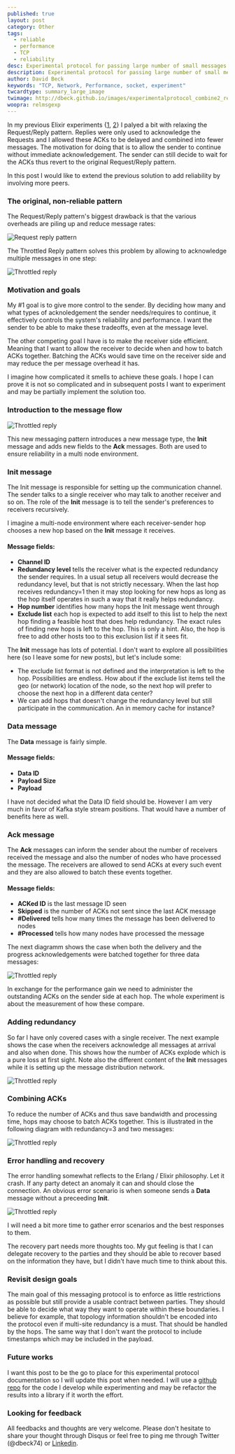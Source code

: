 ```yaml
---
published: true
layout: post
category: Other
tags: 
  - reliable
  - performance
  - TCP
  - reliability
desc: Experimental protocol for passing large number of small messages reliably
description: Experimental protocol for passing large number of small messages reliably
author: David Beck
keywords: "TCP, Network, Performance, socket, experiment"
twcardtype: summary_large_image
twimage: http://dbeck.github.io/images/experimentalprotocol_combine2_red3.png
woopra: relmsgexp
---
```


In my previous Elixir experiments {[1](/Four-Times-Speedup-By-Throttling/), [2](/Passing-Millions-Of-Small-TCP-Messages-in-Elixir/)} I palyed a bit with relaxing the Request/Reply pattern. Replies were only used to acknowledge the Requests and I allowed these ACKs to be delayed and combined into fewer messages. The motivation for doing that is to allow the sender to continue without immediate acknowledgement. The sender can still decide to wait for the ACKs thus revert to the original Request/Reply pattern.

In this post I would like to extend the previous solution to add reliability by involving more peers.

### The original, non-reliable pattern

The Request/Reply pattern's biggest drawback is that the various overheads are piling up and reduce message rates:

![Request reply pattern](/images/RequestReply.png)

The Throttled Reply pattern solves this problem by allowing to acknowledge multiple messages in one step:

![Throttled reply](/images/ThrottledReply.png)

### Motivation and goals

My #1 goal is to give more control to the sender. By deciding how many and what types of acknoledgement the sender needs/requires to continue, it effectively controls the system's reliability and performance. I want the sender to be able to make these tradeoffs, even at the message level.

The other competing goal I have is to make the receiver side efficient. Meaning that I want to allow the receiver to decide when and how to batch ACKs together. Batching the ACKs would save time on the receiver side and may reduce the per message overhead it has.

I imagine how complicated it smells to achieve these goals. I hope I can prove it is not so complicated and in subsequent posts I want to experiment and may be partially implement the solution too.

### Introduction to the message flow

![Throttled reply](/images/experimentalprotocol_simple_nored.png)

This new messaging pattern introduces a new message type, the **Init** message and adds new fields to the **Ack** messages. Both are used to ensure reliability in a multi node environment.

### Init message

The Init message is responsible for setting up the communication channel. The sender talks to a single receiver who may talk to another receiver and so on. The role of the **Init** message is to tell the sender's preferences to receivers recursively.

I imagine a multi-node environment where each receiver-sender hop chooses a new hop based on the **Init** message it receives.

#### Message fields:

- **Channel ID**
- **Redundancy level** tells the receiver what is the expected redundancy the sender requires. In a usual setup all receivers would decrease the redundancy level, but that is not strictly necessary. When the last hop receives redundancy=1 then it may stop looking for new hops as long as the hop itself operates in such a way that it really helps redundancy.
- **Hop number** identifies how many hops the Init message went through
- **Exclude list** each hop is expected to add itself to this list to help the next hop finding a feasible host that does help redundancy. The exact rules of finding new hops is left to the hop. This is only a hint. Also, the hop is free to add other hosts too to this exclusion list if it sees fit.

The **Init** message has lots of potential. I don't want to explore all possibilities here (so I leave some for new posts), but let's include some:

- The exclude list format is not defined and the interpretation is left to the hop. Possibilities are endless. How about if the exclude list items tell the geo (or network) location of the node, so the next hop will prefer to choose the next hop in a different data center?
- We can add hops that doesn't change the redundancy level but still participate in the communication. An in memory cache for instance?

### Data message

The **Data** message is fairly simple.

#### Message fields:

- **Data ID**
- **Payload Size**
- **Payload**

I have not decided what the Data ID field should be. However I am very much in favor of Kafka style stream positions. That would have a number of benefits here as well.

### Ack message

The **Ack** messages can inform the sender about the number of receivers received the message and also the number of nodes who have processed the message. The receivers are allowed to send ACKs at every such event and they are also allowed to batch these events together.

#### Message fields:

- **ACKed ID** is the last message ID seen
- **Skipped** is the number of ACKs not sent since the last ACK message
- **#Delivered** tells how many times the message has been delivered to nodes
- **#Processed** tells how many nodes have processed the message

The next diagramm shows the case when both the delivery and the progress acknowledgements were batched together for three data messages: 

![Throttled reply](/images/experimentalprotocol_simple_combine.png)

In exchange for the performance gain we need to administer the outstanding ACKs on the sender side at each hop. The whole experiment is about the measurement of how these compare.

### Adding redundancy

So far I have only covered cases with a single receiver. The next example shows the case when the receivers acknowledge all messages at arrival and also when done. This shows how the number of ACKs explode which is a pure loss at first sight. Note also the different content of the **Init** messages while it is setting up the message distribution network.

![Throttled reply](/images/experimentalprotocol_simple_red2.png)

### Combining ACKs

To reduce the number of ACKs and thus save bandwidth and processing time, hops may choose to batch ACKs together. This is illustrated in the following diagram with redundancy=3 and two messages:

![Throttled reply](/images/experimentalprotocol_combine2_red3.png)

### Error handling and recovery

The error handling somewhat reflects to the Erlang / Elixir philosophy. Let it crash. If any party detect an anomaly it can and should close the connection. An obvious error scenario is when someone sends a **Data** message without a preceeding **Init**. 

![Throttled reply](/images/experimentalprotocol_missing_init.png)

I will need a bit more time to gather error scenarios and the best responses to them. 

The recovery part needs more thoughts too. My gut feeling is that I can delegate recovery to the parties and they should be able to recover based on the information they have, but I didn't have much time to think about this.

### Revisit design goals

The main goal of this messaging protocol is to enforce as little restrictions as possible but still provide a usable contract between parties. They should be able to decide what way they want to operate within these boundaries. I believe for example, that topology information shouldn't be encoded into the protocol even if multi-site redundancy is a must. That should be handled by the hops. The same way that I don't want the protocol to include timestamps which may be included in the payload.

### Future works

I want this post to be the go to place for this experimental protocol documentation so I will update this post when needed. I will use a [github repo](https://github.com/dbeck/tcp_ex_playground) for the code I develop while experimenting and may be refactor the results into a library if it worth the effort.

### Looking for feedback

All feedbacks and thoughts are very welcome. Please don't hesitate to share your thought through Disqus or feel free to ping me through Twitter (@dbeck74) or [Linkedin](https://hu.linkedin.com/in/davidbeckhungary).
